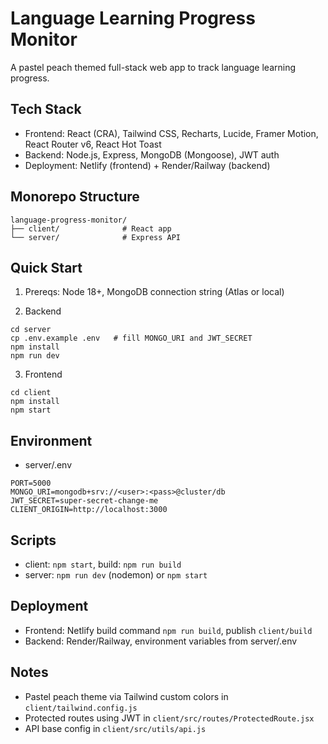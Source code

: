 # Language Learning Progress Monitor

A pastel peach themed full-stack web app to track language learning progress.

## Tech Stack
- Frontend: React (CRA), Tailwind CSS, Recharts, Lucide, Framer Motion, React Router v6, React Hot Toast
- Backend: Node.js, Express, MongoDB (Mongoose), JWT auth
- Deployment: Netlify (frontend) + Render/Railway (backend)

## Monorepo Structure
```
language-progress-monitor/
├── client/              # React app
└── server/              # Express API
```

## Quick Start

1) Prereqs: Node 18+, MongoDB connection string (Atlas or local)

2) Backend
```
cd server
cp .env.example .env   # fill MONGO_URI and JWT_SECRET
npm install
npm run dev
```

3) Frontend
```
cd client
npm install
npm start
```

## Environment
- server/.env
```
PORT=5000
MONGO_URI=mongodb+srv://<user>:<pass>@cluster/db
JWT_SECRET=super-secret-change-me
CLIENT_ORIGIN=http://localhost:3000
```

## Scripts
- client: `npm start`, build: `npm run build`
- server: `npm run dev` (nodemon) or `npm start`

## Deployment
- Frontend: Netlify build command `npm run build`, publish `client/build`
- Backend: Render/Railway, environment variables from server/.env

## Notes
- Pastel peach theme via Tailwind custom colors in `client/tailwind.config.js`
- Protected routes using JWT in `client/src/routes/ProtectedRoute.jsx`
- API base config in `client/src/utils/api.js`

